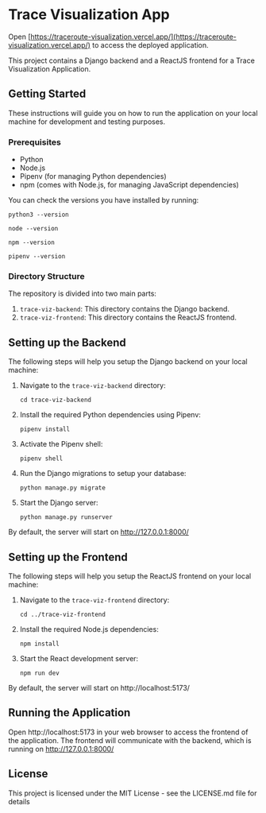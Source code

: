 # Trace Visualization App
Open [https://traceroute-visualization.vercel.app/](https://traceroute-visualization.vercel.app/) to access the deployed application.


This project contains a Django backend and a ReactJS frontend for a Trace Visualization Application.

## Getting Started

These instructions will guide you on how to run the application on your local machine for development and testing purposes.

### Prerequisites

- Python
- Node.js
- Pipenv (for managing Python dependencies)
- npm (comes with Node.js, for managing JavaScript dependencies)

You can check the versions you have installed by running:

`python3 --version`

`node --version`

`npm --version`

`pipenv --version`

### Directory Structure

The repository is divided into two main parts:

1. `trace-viz-backend`: This directory contains the Django backend.
2. `trace-viz-frontend`: This directory contains the ReactJS frontend.

## Setting up the Backend

The following steps will help you setup the Django backend on your local machine:

1. Navigate to the `trace-viz-backend` directory:

    `cd trace-viz-backend`

2. Install the required Python dependencies using Pipenv:

    `pipenv install`

3. Activate the Pipenv shell:

    `pipenv shell`

4. Run the Django migrations to setup your database:

    `python manage.py migrate`

5. Start the Django server:

    `python manage.py runserver`

By default, the server will start on http://127.0.0.1:8000/

## Setting up the Frontend

The following steps will help you setup the ReactJS frontend on your local machine:

1. Navigate to the `trace-viz-frontend` directory:

    `cd ../trace-viz-frontend`

2. Install the required Node.js dependencies:

    `npm install`

3. Start the React development server:

    `npm run dev`

By default, the server will start on http://localhost:5173/

## Running the Application

Open http://localhost:5173 in your web browser to access the frontend of the application. The frontend will communicate with the backend, which is running on http://127.0.0.1:8000/


## License

This project is licensed under the MIT License - see the LICENSE.md file for details
